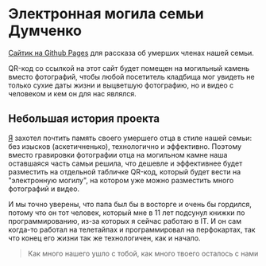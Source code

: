 # Электронная могила семьи Думченко

[Сайтик на Github Pages](https://dumchenko.github.io/graveyard) для рассказа об умерших членах нашей семьи.

QR-код со ссылкой на этот сайт будет помещен на могильный камень вместо фотографий, чтобы любой посетитель кладбища мог увидеть не только сухие даты жизни и выцветшую фотографию, но и видео с человеком и кем он для нас являлся.

## Небольшая история проекта

[Я](https://github.com/r3nic1e) захотел почтить память своего умершего отца в стиле нашей семьи: без изысков (аскетичненько), технологично и эффективно. Поэтому вместо гравировки фотографии отца на могильном камне наша оставшаяся часть самьи решила, что дешевле и эффективнее будет разместить на отдельной табличке QR-код, который будет вести на "электронную могилу", на котором уже можно разместить много фотографий и видео.

И мы точно уверены, что папа был бы в восторге и очень бы гордился, потому что он тот человек, который мне в 11 лет подсунул книжки по программированию, из-за которых я сейчас работаю в IT. И он сам когда-то работал на телетайпах и программировал на перфокартах, так что конец его жизни так же технологичен, как и начало.

> Как много нашего ушло с тобой, как много твоего осталось с нами